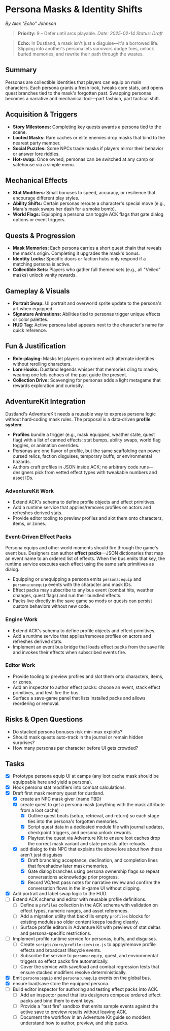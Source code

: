 # Persona Masks & Identity Shifts

*By Alex "Echo" Johnson*
> **Priority:** 9 – Defer until arcs playable.
*Date: 2025-02-14*
*Status: Draft*

> **Echo:** In Dustland, a mask isn't just a disguise—it's a borrowed life. Slipping into another's persona lets survivors dodge foes, unlock buried memories, and rewrite their path through the wastes.

## Summary

Personas are collectible identities that players can equip on main characters. Each persona grants a fresh look, tweaks core stats, and opens quest branches tied to the mask's forgotten past. Swapping personas becomes a narrative and mechanical tool—part fashion, part tactical shift.

## Acquisition & Triggers

- **Story Milestones:** Completing key quests awards a persona tied to the scene.
- **Looted Masks:** Rare caches or elite enemies drop masks that bind to the nearest party member.
- **Social Puzzles:** Some NPCs trade masks if players mirror their behavior or answer lore riddles.
- **Hot-swap:** Once owned, personas can be switched at any camp or safehouse via a simple menu.

## Mechanical Effects

- **Stat Modifiers:** Small bonuses to speed, accuracy, or resilience that encourage different play styles.
- **Ability Shifts:** Certain personas reroute a character's special move (e.g., Mara's mask swaps her dash for a smoke bomb).
- **World Flags:** Equipping a persona can toggle ACK flags that gate dialog options or event triggers.

## Quests & Progression

- **Mask Memories:** Each persona carries a short quest chain that reveals the mask's origin. Completing it upgrades the mask's bonus.
- **Identity Locks:** Specific doors or faction hubs only respond if a matching persona is active.
- **Collectible Sets:** Players who gather full themed sets (e.g., all "Veiled" masks) unlock vanity rewards.

## Gameplay & Visuals

- **Portrait Swap:** UI portrait and overworld sprite update to the persona's art when equipped.
- **Signature Animations:** Abilities tied to personas trigger unique effects or color palettes.
- **HUD Tag:** Active persona label appears next to the character's name for quick reference.

## Fun & Justification

- **Role‑playing:** Masks let players experiment with alternate identities without rerolling characters.
- **Lore Hooks:** Dustland legends whisper that memories cling to masks; wearing one lets echoes of the past guide the present.
- **Collection Drive:** Scavenging for personas adds a light metagame that rewards exploration and curiosity.

## AdventureKit Integration

Dustland's AdventureKit needs a reusable way to express persona logic without hard‑coding mask rules. The proposal is a data‑driven **profile system**:

- **Profiles** bundle a trigger (e.g., mask equipped, weather state, quest flag) with a list of canned effects: stat bumps, ability swaps, world flag toggles, or animation overrides.
- Personas are one flavor of profile, but the same scaffolding can power cursed relics, faction disguises, temporary buffs, or environmental hazards.
- Authors craft profiles in JSON inside ACK; no arbitrary code runs—designers pick from vetted effect types with tweakable numbers and asset IDs.

### AdventureKit Work

- Extend ACK's schema to define profile objects and effect primitives.
- Add a runtime service that applies/removes profiles on actors and refreshes derived stats.
- Provide editor tooling to preview profiles and slot them onto characters, items, or zones.

### Event-Driven Effect Packs

Persona equips and other world moments should fire through the game's event bus. Designers can author **effect packs**—JSON dictionaries that map an event name to an ordered list of effects. When the bus emits that key, the runtime service executes each effect using the same safe primitives as dialog.

- Equipping or unequipping a persona emits `persona:equip` and `persona:unequip` events with the character and mask IDs.
- Effect packs may subscribe to any bus event (combat hits, weather changes, quest flags) and run their bundled effects.
- Packs live directly in the save game so mods or quests can persist custom behaviors without new code.

### Engine Work

- Extend ACK's schema to define profile objects and effect primitives.
- Add a runtime service that applies/removes profiles on actors and refreshes derived stats.
- Implement an event bus bridge that loads effect packs from the save file and invokes their effects when subscribed events fire.

### Editor Work

- Provide tooling to preview profiles and slot them onto characters, items, or zones.
- Add an inspector to author effect packs: choose an event, stack effect primitives, and test-fire the bus.
- Surface a save-game panel that lists installed packs and allows reordering or removal.

## Risks & Open Questions

- Do stacked persona bonuses risk min-max exploits?
- Should mask quests auto-track in the journal or remain hidden surprises?
- How many personas per character before UI gets crowded?

## Tasks

- [x] Prototype persona equip UI at camps (any loot cache mask should be equippable here and yield a persona).
 - [x] Hook persona stat modifiers into combat calculations.
- [x] Draft first mask memory quest for dustland.
  - [x] create an NPC mask giver (name TBD)
  - [x] create quest to get a persona mask (anything with the mask attribute from a loot cache)
    - [x] Outline quest beats (setup, retrieval, and return) so each stage ties into the persona's forgotten memories.
    - [x] Script quest data in a dedicated module file with journal updates, checkpoint triggers, and persona unlock rewards.
    - [x] Playtest the quest via Adventure Kit to ensure loot caches drop the correct mask variant and state persists after reloads.
  - [x] add dialog to this NPC that explains the above lore about how these aren't just disguises
    - [x] Draft branching acceptance, declination, and completion lines that foreshadow later mask memories.
    - [x] Gate dialog branches using persona ownership flags so repeat conversations acknowledge prior progress.
    - [x] Record VO/text pass notes for narrative review and confirm the conversation flows in the in-game UI without clipping.
- [x] Add portrait and label swap logic to the HUD.
- [ ] Extend ACK schema and editor with reusable profile definitions.
  - [ ] Define a `profiles` collection in the ACK schema with validation on effect types, numeric ranges, and asset references.
  - [ ] Add a migration utility that backfills empty `profiles` blocks for existing modules so older content keeps loading cleanly.
  - [ ] Surface profile editors in Adventure Kit with previews of stat deltas and persona-specific restrictions.
- [ ] Implement profile runtime service for personas, buffs, and disguises.
  - [ ] Create `scripts/core/profile-service.js` to apply/remove profile effects and broadcast lifecycle events.
  - [ ] Subscribe the service to `persona:equip`, quest, and environmental triggers so effect packs fire automatically.
  - [ ] Cover the service with save/load and combat regression tests that ensure stacked modifiers resolve deterministically.
- [x] Emit `persona:equip` and `persona:unequip` events on the global bus.
- [x] ensure load/save store the equipped persona.
- [ ] Build editor inspector for authoring and testing effect packs into ACK.
  - [ ] Add an inspector panel that lets designers compose ordered effect packs and bind them to event keys.
  - [ ] Provide a "test fire" sandbox that emits sample events against the active save to preview results without leaving ACK.
  - [ ] Document the workflow in an Adventure Kit guide so modders understand how to author, preview, and ship packs.
